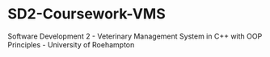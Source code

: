 # SD2-Coursework-VMS
Software Development 2 - Veterinary Management System in C++ with OOP Principles - University of Roehampton

